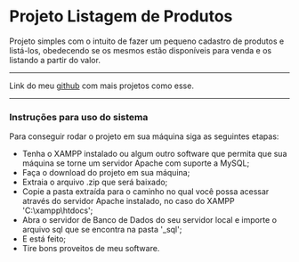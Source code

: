 # Projeto Listagem de Produtos

Projeto simples com o intuito de fazer um pequeno cadastro de produtos e listá-los, obedecendo se os mesmos estão disponíveis para venda e os listando a partir do valor.

---

Link do meu [github](https://github.com/felipedegodoy16) com mais projetos como esse.

---

### Instruções para uso do sistema

 Para conseguir rodar o projeto em sua máquina siga as seguintes etapas:

 - Tenha o XAMPP instalado ou algum outro software que permita que sua máquina se torne um servidor Apache com suporte a MySQL;
 - Faça o download do projeto em sua máquina;
 - Extraia o arquivo .zip que será baixado;
 - Copie a pasta extraída para o caminho no qual você possa acessar através do servidor Apache instalado, no caso do XAMPP 'C:\xampp\htdocs';
 - Abra o servidor de Banco de Dados do seu servidor local e importe o arquivo sql que se encontra na pasta '_sql';
 - E está feito;
 - Tire bons proveitos de meu software.
